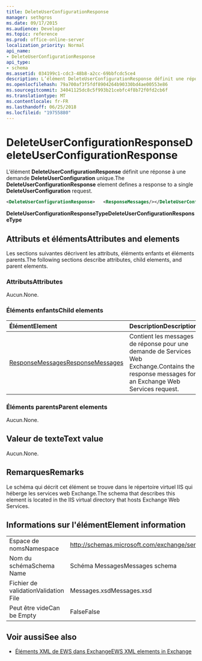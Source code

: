 ```yaml
---
title: DeleteUserConfigurationResponse
manager: sethgros
ms.date: 09/17/2015
ms.audience: Developer
ms.topic: reference
ms.prod: office-online-server
localization_priority: Normal
api_name:
- DeleteUserConfigurationResponse
api_type:
- schema
ms.assetid: 034199c1-cdc3-48b8-a2cc-69bbfcdc5ce4
description: L’élément DeleteUserConfigurationResponse définit une réponse à une demande DeleteUserConfiguration unique.
ms.openlocfilehash: 79a700af3f5fdf8904264b90330bd4ae00553e86
ms.sourcegitcommit: 34041125dc8c5f993b21cebfc4f8b72f0fd2cb6f
ms.translationtype: MT
ms.contentlocale: fr-FR
ms.lasthandoff: 06/25/2018
ms.locfileid: "19755880"
---
```

# <a name="deleteuserconfigurationresponse"></a><span data-ttu-id="394dd-103">DeleteUserConfigurationResponse</span><span class="sxs-lookup"><span data-stu-id="394dd-103">DeleteUserConfigurationResponse</span></span>

<span data-ttu-id="394dd-104">L’élément **DeleteUserConfigurationResponse** définit une réponse à une demande **DeleteUserConfiguration** unique.</span><span class="sxs-lookup"><span data-stu-id="394dd-104">The **DeleteUserConfigurationResponse** element defines a response to a single **DeleteUserConfiguration** request.</span></span> 
  
```xml
<DeleteUserConfigurationResponse>   <ResponseMessages/></DeleteUserConfigurationResponse>
```

 <span data-ttu-id="394dd-105">**DeleteUserConfigurationResponseType**</span><span class="sxs-lookup"><span data-stu-id="394dd-105">**DeleteUserConfigurationResponseType**</span></span>
## <a name="attributes-and-elements"></a><span data-ttu-id="394dd-106">Attributs et éléments</span><span class="sxs-lookup"><span data-stu-id="394dd-106">Attributes and elements</span></span>

<span data-ttu-id="394dd-107">Les sections suivantes décrivent les attributs, éléments enfants et éléments parents.</span><span class="sxs-lookup"><span data-stu-id="394dd-107">The following sections describe attributes, child elements, and parent elements.</span></span>
  
### <a name="attributes"></a><span data-ttu-id="394dd-108">Attributs</span><span class="sxs-lookup"><span data-stu-id="394dd-108">Attributes</span></span>

<span data-ttu-id="394dd-109">Aucun.</span><span class="sxs-lookup"><span data-stu-id="394dd-109">None.</span></span>
  
### <a name="child-elements"></a><span data-ttu-id="394dd-110">Éléments enfants</span><span class="sxs-lookup"><span data-stu-id="394dd-110">Child elements</span></span>

|<span data-ttu-id="394dd-111">**Élément**</span><span class="sxs-lookup"><span data-stu-id="394dd-111">**Element**</span></span>|<span data-ttu-id="394dd-112">**Description**</span><span class="sxs-lookup"><span data-stu-id="394dd-112">**Description**</span></span>|
|:-----|:-----|
|[<span data-ttu-id="394dd-113">ResponseMessages</span><span class="sxs-lookup"><span data-stu-id="394dd-113">ResponseMessages</span></span>](responsemessages.md) <br/> |<span data-ttu-id="394dd-114">Contient les messages de réponse pour une demande de Services Web Exchange.</span><span class="sxs-lookup"><span data-stu-id="394dd-114">Contains the response messages for an Exchange Web Services request.</span></span>  <br/> |
   
### <a name="parent-elements"></a><span data-ttu-id="394dd-115">Éléments parents</span><span class="sxs-lookup"><span data-stu-id="394dd-115">Parent elements</span></span>

<span data-ttu-id="394dd-116">Aucun.</span><span class="sxs-lookup"><span data-stu-id="394dd-116">None.</span></span>
  
## <a name="text-value"></a><span data-ttu-id="394dd-117">Valeur de texte</span><span class="sxs-lookup"><span data-stu-id="394dd-117">Text value</span></span>

<span data-ttu-id="394dd-118">Aucun.</span><span class="sxs-lookup"><span data-stu-id="394dd-118">None.</span></span>
  
## <a name="remarks"></a><span data-ttu-id="394dd-119">Remarques</span><span class="sxs-lookup"><span data-stu-id="394dd-119">Remarks</span></span>

<span data-ttu-id="394dd-120">Le schéma qui décrit cet élément se trouve dans le répertoire virtuel IIS qui héberge les services web Exchange.</span><span class="sxs-lookup"><span data-stu-id="394dd-120">The schema that describes this element is located in the IIS virtual directory that hosts Exchange Web Services.</span></span>
  
## <a name="element-information"></a><span data-ttu-id="394dd-121">Informations sur l'élément</span><span class="sxs-lookup"><span data-stu-id="394dd-121">Element information</span></span>

|||
|:-----|:-----|
|<span data-ttu-id="394dd-122">Espace de noms</span><span class="sxs-lookup"><span data-stu-id="394dd-122">Namespace</span></span>  <br/> |http://schemas.microsoft.com/exchange/services/2006/messages  <br/> |
|<span data-ttu-id="394dd-123">Nom du schéma</span><span class="sxs-lookup"><span data-stu-id="394dd-123">Schema Name</span></span>  <br/> |<span data-ttu-id="394dd-124">Schéma Messages</span><span class="sxs-lookup"><span data-stu-id="394dd-124">Messages schema</span></span>  <br/> |
|<span data-ttu-id="394dd-125">Fichier de validation</span><span class="sxs-lookup"><span data-stu-id="394dd-125">Validation File</span></span>  <br/> |<span data-ttu-id="394dd-126">Messages.xsd</span><span class="sxs-lookup"><span data-stu-id="394dd-126">Messages.xsd</span></span>  <br/> |
|<span data-ttu-id="394dd-127">Peut être vide</span><span class="sxs-lookup"><span data-stu-id="394dd-127">Can be Empty</span></span>  <br/> |<span data-ttu-id="394dd-128">False</span><span class="sxs-lookup"><span data-stu-id="394dd-128">False</span></span>  <br/> |
   
## <a name="see-also"></a><span data-ttu-id="394dd-129">Voir aussi</span><span class="sxs-lookup"><span data-stu-id="394dd-129">See also</span></span>

- [<span data-ttu-id="394dd-130">Éléments XML de EWS dans Exchange</span><span class="sxs-lookup"><span data-stu-id="394dd-130">EWS XML elements in Exchange</span></span>](ews-xml-elements-in-exchange.md)


